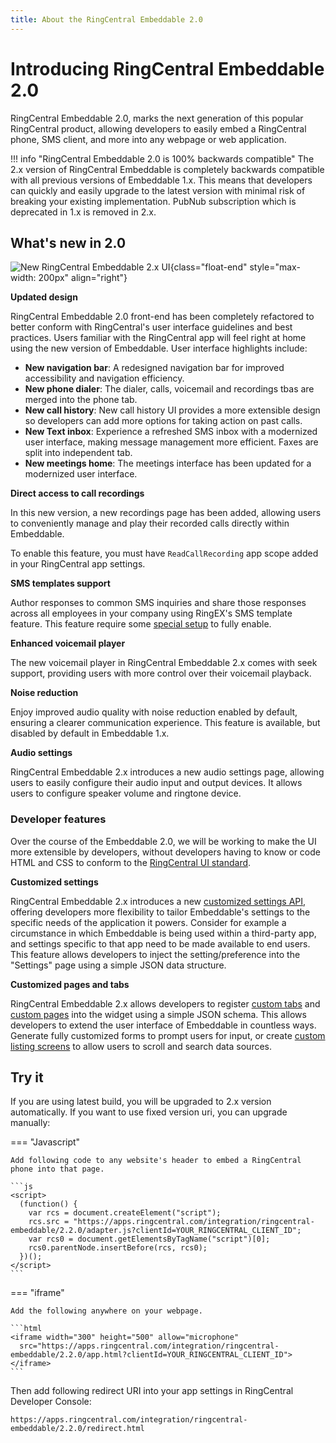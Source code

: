 ```yaml
---
title: About the RingCentral Embeddable 2.0
---
```

# Introducing RingCentral Embeddable 2.0

RingCentral Embeddable 2.0, marks the next generation of this popular RingCentral product, allowing developers to easily embed a RingCentral phone, SMS client, and more into any webpage or web application. 

!!! info "RingCentral Embeddable 2.0 is 100% backwards compatible"
    The 2.x version of RingCentral Embeddable is completely backwards compatible with all previous versions of Embeddable 1.x. This means that developers can quickly and easily upgrade to the latest version with minimal risk of breaking your existing implementation. PubNub subscription which is deprecated in 1.x is removed in 2.x.

## What's new in 2.0

![New RingCentral Embeddable 2.x UI](https://github.com/ringcentral/ringcentral-embeddable/assets/7036536/1bb439a0-0cd9-4c9a-b732-f08420607e20){class="float-end" style="max-width: 200px" align="right"}

**Updated design**

RingCentral Embeddable 2.0 front-end has been completely refactored to better conform with RingCentral's user interface guidelines and best practices. Users familiar with the RingCentral app will feel right at home using the new version of Embeddable. User interface highlights include:

* **New navigation bar**: A redesigned navigation bar for improved accessibility and navigation efficiency.
* **New phone dialer**: The dialer, calls, voicemail and recordings tbas are merged into the phone tab.
* **New call history**: New call history UI provides a more extensible design so developers can add more options for taking action on past calls.
* **New Text inbox**: Experience a refreshed SMS inbox with a modernized user interface, making message management more efficient. Faxes are split into independent tab.
* **New meetings home**: The meetings interface has been updated for a modernized user interface.

**Direct access to call recordings**

In this new version, a new recordings page has been added, allowing users to conveniently manage and play their recorded calls directly within Embeddable. 

To enable this feature, you must have `ReadCallRecording` app scope added in your RingCentral app settings.

**SMS templates support**

Author responses to common SMS inquiries and share those responses across all employees in your company using RingEX's SMS template feature. This feature require some [special setup](./config/sms-template.md) to fully enable. 

**Enhanced voicemail player** 

The new voicemail player in RingCentral Embeddable 2.x comes with seek support, providing users with more control over their voicemail playback.

**Noise reduction**

Enjoy improved audio quality with noise reduction enabled by default, ensuring a clearer communication experience. This feature is available, but disabled by default in Embeddable 1.x.

**Audio settings**

RingCentral Embeddable 2.x introduces a new audio settings page, allowing users to easily configure their audio input and output devices. It allows users to configure speaker volume and ringtone device.

### Developer features

Over the course of the Embeddable 2.0, we will be working to make the UI more extensible by developers, without developers having to know or code HTML and CSS to conform to the [RingCentral UI standard](https://ringcentral.github.io/juno/).

**Customized settings**

RingCentral Embeddable 2.x introduces a new [customized settings API](./integration/custom-settings.md), offering developers more flexibility to tailor Embeddable's settings to the specific needs of the application it powers. Consider for example a circumstance in which Embeddable is being used within a third-party app, and settings specific to that app need to be made available to end users. This feature allows developers to inject the setting/preference into the "Settings" page using a simple JSON data structure. 

**Customized pages and tabs**

RingCentral Embeddable 2.x allows developers to register [custom tabs](./integration/custom-tab.md) and [custom pages](./integration/custom-page.md) into the widget using a simple JSON schema. This allows developers to extend the user interface of Embeddable in countless ways. Generate fully customized forms to prompt users for input, or create [custom listing screens](./integration/custom-tab.md#show-list-in-customized-tab) to allow users to scroll and search data sources. 

## Try it

If you are using latest build, you will be upgraded to 2.x version automatically. If you want to use fixed version uri, you can upgrade manually:

=== "Javascript"

    Add following code to any website's header to embed a RingCentral phone into that page. 

    ```js
    <script>
      (function() {
        var rcs = document.createElement("script");
        rcs.src = "https://apps.ringcentral.com/integration/ringcentral-embeddable/2.2.0/adapter.js?clientId=YOUR_RINGCENTRAL_CLIENT_ID";
        var rcs0 = document.getElementsByTagName("script")[0];
        rcs0.parentNode.insertBefore(rcs, rcs0);
      })();
    </script>
    ```

=== "iframe"

    Add the following anywhere on your webpage.

    ```html
    <iframe width="300" height="500" allow="microphone" 
      src="https://apps.ringcentral.com/integration/ringcentral-embeddable/2.2.0/app.html?clientId=YOUR_RINGCENTRAL_CLIENT_ID">
    </iframe>
    ```

Then add following redirect URI into your app settings in RingCentral Developer Console:

```
https://apps.ringcentral.com/integration/ringcentral-embeddable/2.2.0/redirect.html
```
